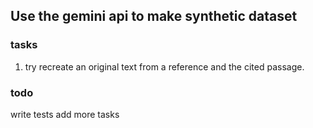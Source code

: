 ## Use the gemini api to make synthetic dataset

### tasks
1. try recreate an original text from a reference and the cited passage.


### todo
write tests
add more tasks
